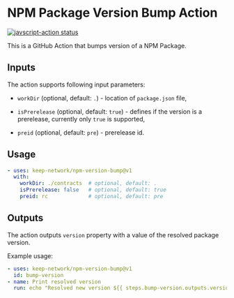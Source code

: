 # NPM Package Version Bump Action

<p align="left">
  <a href="https://github.com/keep-network/npm-version-bump/actions">
    <img alt="javscript-action status" src="https://github.com/actions/javascript-action/workflows/units-test/badge.svg">
  </a>
</p>

This is a GitHub Action that bumps version of a NPM Package.

## Inputs

The action supports following input parameters:

- `workDir` (optional, default: `.`) - location of `package.json` file,

- `isPrerelease` (optional, default: `true`) - defines if the version is a prerelease,
  currently only `true` is supported,

- `preid` (optional, default: `pre`) - prerelease id.

## Usage

<!-- prettier-ignore-start -->
```yaml
- uses: keep-network/npm-version-bump@v1
  with:
    workDir: ./contracts  # optional, default: .
    isPrerelease: false   # optional, default: true
    preid: rc             # optional, default: pre
```
<!-- prettier-ignore-end -->

## Outputs

The action outputs `version` property with a value of the resolved package version.

Example usage:

```yaml
- uses: keep-network/npm-version-bump@v1
  id: bump-version
- name: Print resolved version
  run: echo "Resolved new version ${{ steps.bump-version.outputs.version }}"
```
